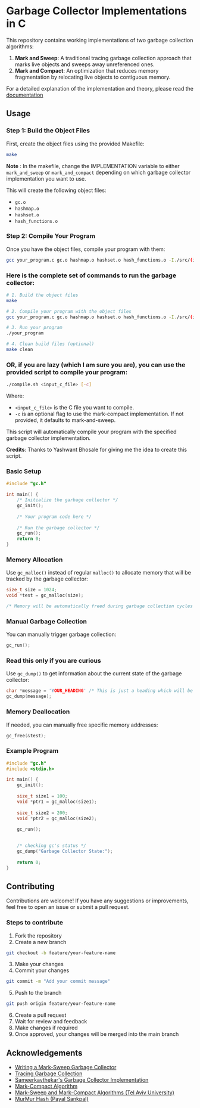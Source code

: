 # Garbage Collector Implementations in C

This repository contains working implementations of two garbage collection algorithms:

1. **Mark and Sweep**: A traditional tracing garbage collection approach that marks live objects and sweeps away unreferenced ones.
2. **Mark and Compact**: An optimization that reduces memory fragmentation by relocating live objects to contiguous memory.

For a detailed explanation of the implementation and theory, please read the [documentation](./log.MD)

## Usage

### Step 1: Build the Object Files

First, create the object files using the provided Makefile:

```bash
make
```
**Note** : In the makefile, change the IMPLEMENTATION variable to either `mark_and_sweep` or `mark_and_compact` depending on which garbage collector implementation you want to use.

This will create the following object files:
- `gc.o`
- `hashmap.o` 
- `hashset.o`
- `hash_functions.o`

### Step 2: Compile Your Program

Once you have the object files, compile your program with them:

```bash
gcc your_program.c gc.o hashmap.o hashset.o hash_functions.o -I./src/(implemenation name) -o your_program
```
### Here is the complete set of commands to run the garbage collector:

```bash
# 1. Build the object files
make

# 2. Compile your program with the object files
gcc your_program.c gc.o hashmap.o hashset.o hash_functions.o -I./src/(implemenation name) -o your_program

# 3. Run your program
./your_program

# 4. Clean build files (optional)
make clean
```

### OR, if you are lazy (which I am sure you are), you can use the provided script to compile your program:

```bash
./compile.sh <input_c_file> [-c]
```

Where:
- `<input_c_file>` is the C file you want to compile.
- `-c` is an optional flag to use the mark-compact implementation. If not provided, it defaults to mark-and-sweep.


This script will automatically compile your program with the specified garbage collector implementation.

**Credits**: Thanks to Yashwant Bhosale for giving me the idea to create this script. 

### Basic Setup

```c
#include "gc.h"

int main() {
    /* Initialize the garbage collector */
    gc_init();
    
    /* Your program code here */
    
    /* Run the garbage collector */
    gc_run();
    return 0;
}
```

### Memory Allocation

Use `gc_malloc()` instead of regular `malloc()` to allocate memory that will be tracked by the garbage collector:

```c
size_t size = 1024;
void *test = gc_malloc(size);

/* Memory will be automatically freed during garbage collection cycles */
```

### Manual Garbage Collection

You can manually trigger garbage collection:

```c
gc_run();
```

### Read this only if you are curious

Use `gc_dump()` to get information about the current state of the garbage collector:

```c
char *message = 'YOUR_HEADING' /* This is just a heading which will be printed before gc's state */
gc_dump(message);
```

### Memory Deallocation

If needed, you can manually free specific memory addresses:

```c
gc_free(&test);
```

### Example Program

```c
#include "gc.h"
#include <stdio.h>

int main() {
    gc_init();
    
    size_t size1 = 100;
    void *ptr1 = gc_malloc(size1);
    
    size_t size2 = 200;
    void *ptr2 = gc_malloc(size2);
    
    gc_run();
    

    /* checking gc's status */
    gc_dump("Garbage Collector State:");
    
    return 0;
}
```

## Contributing

Contributions are welcome! If you have any suggestions or improvements, feel free to open an issue or submit a pull request.

### Steps to contribute

1. Fork the repository
2. Create a new branch

```bash
git checkout -b feature/your-feature-name
```

3. Make your changes
4. Commit your changes

```bash
git commit -m "Add your commit message"
```

5. Push to the branch

```bash
git push origin feature/your-feature-name
```

6. Create a pull request
7. Wait for review and feedback
8. Make changes if required
9. Once approved, your changes will be merged into the main branch

## Acknowledgements

- [Writing a Mark-Sweep Garbage Collector](http://dmitrysoshnikov.com/compilers/writing-a-mark-sweep-garbage-collector/)
- [Tracing Garbage Collection](https://en.wikipedia.org/wiki/Tracing_garbage_collection)
- [Sameerkavthekar's Garbage Collector Implementation](https://github.com/sameerkavthekar/garbage-collector)
- [Mark-Compact Algorithm](https://en.wikipedia.org/wiki/Mark-compact_algorithm)
- [Mark-Sweep and Mark-Compact Algorithms (Tel Aviv University)](https://www.cs.tau.ac.il//~maon/teaching/2014-2015/seminar/seminar1415a-lec2-mark-sweep-mark-compact.pdf)
- [MurMur Hash (Payal Sankpal)](https://github.com/PayalSankpal/DSA-BloomFilters)